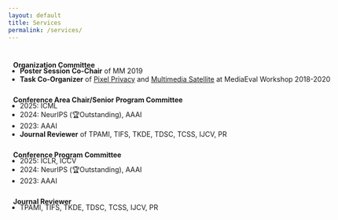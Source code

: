 ```yaml
---
layout: default
title: Services
permalink: /services/
---
```


<h1 id="services"></h1>

<!--   <h2 style="margin: 60px 0px 10px;">Services</h2> -->

<h4 style="margin:0 10px 0;">Organization Committee</h4>
<ul style="margin:-5px 0 25px;width:950px">
  <li><strong>Poster Session Co-Chair</strong> of MM 2019</li>
  <li><strong>Task Co-Organizer</strong> of <a href="https://multimediaeval.github.io/editions/2020/tasks/pixelprivacy/">Pixel Privacy</a> and <a href="http://www.multimediaeval.org/mediaeval2019/multimediasatellite/">Multimedia Satellite</a> at MediaEval Workshop 2018-2020</li>
</ul>

<h4 style="margin:0 10px 0;">Conference Area Chair/Senior Program Committee</h4>
<ul style="margin:-5px 0 25px;width:950px">
  <li>2025: ICML</li>
  <li>2024: NeurIPS (🏆Outstanding), AAAI</li>
  <li>2023: AAAI</li>
  <li><strong>Journal Reviewer</strong> of TPAMI, TIFS, TKDE, TDSC, TCSS, IJCV, PR</li>

</ul>

<h4 style="margin:0 10px 0;">Conference Program Committee</h4>
<ul style="margin:-5px 0 25px;width:950px">
  <li>2025: ICLR, ICCV</li>
  <li>2024: NeurIPS (🏆Outstanding), AAAI</li>
  <li>2023: AAAI</li>
<!--   <li>ICLR, ICML, NeurIPS, CVPR, ICCV, ECCV, ACL, AAAI, IJCAI, AISTATS, BMVC, FAccT</li> -->
</ul>


<h4 style="margin:0 10px 0;">Journal Reviewer</h4>
<ul style="margin:-5px 0 25px;width:950px">
  <li>TPAMI, TIFS, TKDE, TDSC, TCSS, IJCV, PR</li>
</ul>

